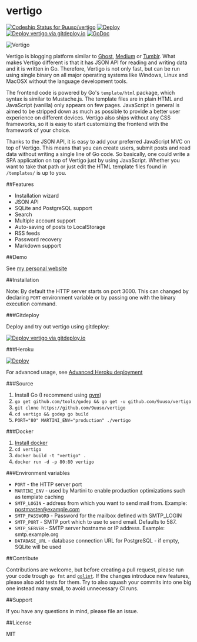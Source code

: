 vertigo
=======
[![Codeship Status for 9uuso/vertigo](https://img.shields.io/codeship/b2de9690-b16b-0132-08f1-3edef27c5b65/master.svg)](https://codeship.com/projects/69843) [![Deploy](https://img.shields.io/badge/heroku-deploy-green.svg)](https://heroku.com/deploy)
[![Deploy vertigo via gitdeploy.io](https://img.shields.io/badge/gitdeploy.io-deploy%20vertigo/master-green.svg)](https://www.gitdeploy.io/deploy?repository=https%3A%2F%2Fgithub.com%2F9uuso%2Fvertigo.git) [![GoDoc](https://godoc.org/github.com/9uuso/vertigo?status.svg)](https://godoc.org/github.com/9uuso/vertigo)

![Vertigo](http://i.imgur.com/ZnAQR6I.gif)

Vertigo is blogging platform similar to [Ghost](https://ghost.org), [Medium](https://medium.com) or [Tumblr](https://www.tumblr.com). What makes Vertigo different is that it has JSON API for reading and writing data and it is written in Go. Therefore, Vertigo is not only fast, but can be run using single binary on all major operating systems like Windows, Linux and MacOSX without the language development tools.

The frontend code is powered by Go's `template/html` package, which syntax is similar to Mustache.js. The template files are in plain HTML and JavaScript (vanilla) only appears on few pages. JavaScript in general is aimed to be stripped down as much as possible to provide a better user experience on different devices. Vertigo also ships without any CSS frameworks, so it is easy to start customizing the frontend with the framework of your choice.

Thanks to the JSON API, it is easy to add your preferred JavaScript MVC on top of Vertigo. This means that you can create users, submit posts and read data without writing a single line of Go code. So basically, one could write a SPA application on top of Vertigo just by using JavaScript. Whether you want to take that path or just edit the HTML template files found in `/templates/` is up to you.

##Features

- Installation wizard
- JSON API
- SQLite and PostgreSQL support
- Search
- Multiple account support
- Auto-saving of posts to LocalStorage
- RSS feeds
- Password recovery
- Markdown support

##Demo

See [my personal website](http://www.juusohaavisto.com/)

##Installation

Note: By default the HTTP server starts on port 3000. This can changed by declaring `PORT` environment variable or by passing one with the binary execution command.

###Gitdeploy

Deploy and try out vertigo using gitdeploy:

[![Deploy vertigo via gitdeploy.io](https://img.shields.io/badge/gitdeploy.io-deploy%20vertigo/master-green.svg)](https://www.gitdeploy.io/deploy?repository=https%3A%2F%2Fgithub.com%2F9uuso%2Fvertigo.git)

###Heroku

[![Deploy](https://www.herokucdn.com/deploy/button.png)](https://heroku.com/deploy)

For advanced usage, see [Advanced Heroku deployment](https://github.com/9uuso/vertigo/wiki/Advanced-Heroku-deployment)

###Source

1. Install Go (I recommend using [gvm](https://github.com/moovweb/gvm))
2. `go get github.com/tools/godep && go get -u github.com/9uuso/vertigo`
3. `git clone https://github.com/9uuso/vertigo`
4. `cd vertigo && godep go build`
5. `PORT="80" MARTINI_ENV="production" ./vertigo`

###Docker
1. [Install docker](https://docs.docker.com/installation/)
2. `cd vertigo`
3. `docker build -t "vertigo" .`
4. `docker run -d -p 80:80 vertigo`

###Environment variables
* `PORT` - the HTTP server port
* `MARTINI_ENV` - used by Martini to enable production optimizations such as template caching
* `SMTP_LOGIN` - address from which you want to send mail from. Example: postmaster@example.com
* `SMTP_PASSWORD` - Password for the mailbox defined with SMTP_LOGIN
* `SMTP_PORT` - SMTP port which to use to send email. Defaults to 587.
* `SMTP_SERVER` - SMTP server hostname or IP address. Example: smtp.example.org
* `DATABASE_URL` - database connection URL for PostgreSQL - if empty, SQLite will be used

##Contribute

Contributions are welcome, but before creating a pull request, please run your code trough `go fmt` and [`golint`](https://github.com/golang/lint). If the changes introduce new features, please also add tests for them. Try to also squash your commits into one big one instead many small, to avoid unnecessary CI runs.

##Support

If you have any questions in mind, please file an issue.

##License

MIT
